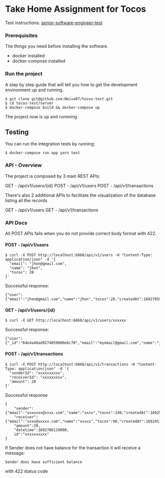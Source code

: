 # Take Home Assignment for Tocos

Test instructions: [senior-software-engineer-test](https://github.com/tocos-org/hiring-tasks/tree/main/principal-and-senior-software-engineer)


### Prerequisites

The things you need before installing the software.

* docker installed 
* docker-compose installed 

### Run the project 

A step by step guide that will tell you how to get the development environment up and running.

```
$ git clone git@github.com:Neiva07/tocos-test.git
$ cd tocos-test/server 
$ docker-compose build && docker-compose up 
```

The project now is up and runnning

## Testing 

You can run the integration tests by running:

```
$ docker-compose run app yarn test
```

### API - Overview 

The project is composed by 3 main REST APIs:

GET - /api/v1/users/{id}
POST - /api/v1/users
POST - /api/v1/transactions

There's also 2 additional APIs to facilitate the visualization of the database listing all the records 

GET - /api/v1/users
GET - /api/v1/transactions



### API Docs 

All POST APIs fails when you do not provide correct body format with 422.

#### POST - /api/v1/users


```
$ curl -X POST http://localhost:6868/api/v1/users -H "Content-Type: application/json" -d '{
  "email": "jhon@gmail.com",
  "name": "jhon",
  "tocos": 20
}'
```

Successful response:

```
{"user":{"email":"jhon@gmail.com","name":"jhon","tocos":20,"createdAt":1692705930321,"id":"64e4a48ad9274059808e6c70"}}
```

#### GET - /api/v1/users/{id}


```
$ curl -X GET http://localhost:6868/api/v1/users/xxxxxx
```

Successful response:

```
{"user":{"_id":"64e4a48ad9274059808e6c70","email":"myemail@gmail.com","name":"jhon","tocos":200,"createdAt":1692705930321,"id":"64e4a48ad9274059808e6c70"}}
```

#### POST - /api/v1/transactions

```
$ curl -X POST http://localhost:6868/api/v1/transactions -H "Content-Type: application/json" -d '{
  "senderId": "xxxxxxxxxx",
  "receiverId": "xxxxxxxxx",
  "amount": 20
}'
```

Successful response

```
{
    "sender":{"email":"xxxxxxx@xxxx.com","name":"xxxx","tocos":140,"createdAt":1692528980734,"id":"xxxxxxxx","updatedAt":1692706119800},
    "receiver":{"email":"xxxx@xxxxx.com","name":"xxxxx","tocos":90,"createdAt":1692451334463,"id":"xxxxxx","updatedAt":1692706119800},
    "amount":20,
    "datetime":1692706119800, 
    id":"xxxxxxxxxx"
}
```

If Sender does not have balance for the transaction it will receive a message:

```
Sender does have sufficient balance
```

with 422 status code

